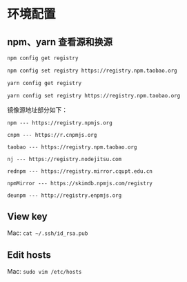 # 环境配置

## npm、yarn 查看源和换源

``` bash
npm config get registry

npm config set registry https://registry.npm.taobao.org

yarn config get registry

yarn config set registry https://registry.npm.taobao.org
```

镜像源地址部分如下：

```
npm --- https://registry.npmjs.org

cnpm --- https://r.cnpmjs.org

taobao --- https://registry.npm.taobao.org

nj --- https://registry.nodejitsu.com

rednpm --- https://registry.mirror.cqupt.edu.cn

npmMirror --- https://skimdb.npmjs.com/registry

deunpm --- http://registry.enpmjs.org
```

## View key

Mac: `cat ~/.ssh/id_rsa.pub`

## Edit hosts

Mac: `sudo vim /etc/hosts`
